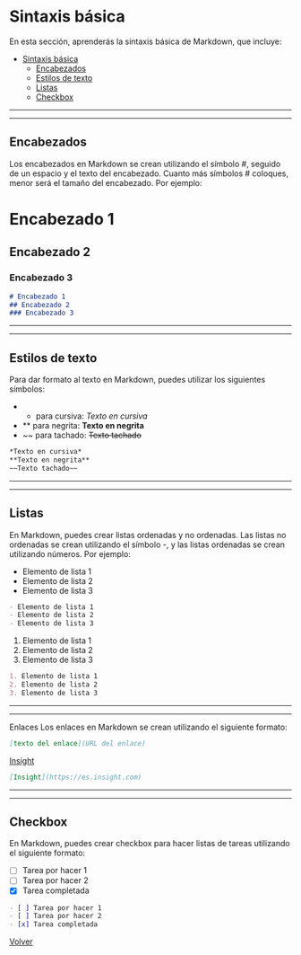 # Sintaxis básica

En esta sección, aprenderás la sintaxis básica de Markdown, que incluye:

- [Sintaxis básica](#sintaxis-básica)
  - [Encabezados](#encabezados)
  - [Estilos de texto](#estilos-de-texto)
  - [Listas](#listas)
  - [Checkbox](#checkbox)


--------------
--------------
## Encabezados
Los encabezados en Markdown se crean utilizando el símbolo #, seguido de un espacio y el texto del encabezado. Cuanto más símbolos # coloques, menor será el tamaño del encabezado. Por ejemplo:

# Encabezado 1<!-- omit from toc -->
## Encabezado 2<!-- omit from toc -->
### Encabezado 3<!-- omit from toc -->

```markdown
# Encabezado 1
## Encabezado 2
### Encabezado 3
```

--------------
--------------
## Estilos de texto
Para dar formato al texto en Markdown, puedes utilizar los siguientes símbolos:

- * para cursiva: *Texto en cursiva*  
- ** para negrita: **Texto en negrita**  
- ~~ para tachado: ~~Texto tachado~~  

```markdown
*Texto en cursiva*
**Texto en negrita**
~~Texto tachado~~
```
--------------
--------------
## Listas

En Markdown, puedes crear listas ordenadas y no ordenadas. Las listas no ordenadas se crean utilizando el símbolo -, y las listas ordenadas se crean utilizando números. Por ejemplo:

- Elemento de lista 1
- Elemento de lista 2
- Elemento de lista 3

```markdown
- Elemento de lista 1
- Elemento de lista 2
- Elemento de lista 3
```
1. Elemento de lista 1
2. Elemento de lista 2
3. Elemento de lista 3

```markdown
1. Elemento de lista 1
2. Elemento de lista 2
3. Elemento de lista 3
```
--------------
--------------

Enlaces
Los enlaces en Markdown se crean utilizando el siguiente formato:

```markdown
[texto del enlace](URL del enlace)
```

[Insight](https://es.insight.com)
```markdown
[Insight](https://es.insight.com)
```

--------------
--------------

## Checkbox
En Markdown, puedes crear checkbox para hacer listas de tareas utilizando el siguiente formato:

- [ ] Tarea por hacer 1
- [ ] Tarea por hacer 2
- [x] Tarea completada

```markdown
- [ ] Tarea por hacer 1
- [ ] Tarea por hacer 2
- [x] Tarea completada
```

[Volver](README.md)